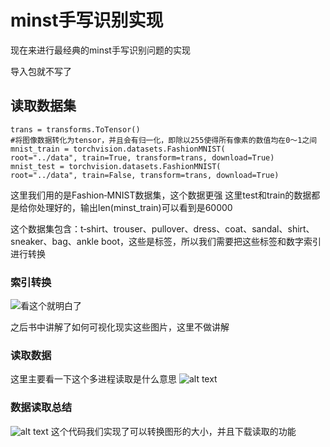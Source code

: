 # minst手写识别实现
现在来进行最经典的minst手写识别问题的实现

导入包就不写了
## 读取数据集
~~~
trans = transforms.ToTensor()
#将图像数据转化为tensor，并且会有归一化，即除以255使得所有像素的数值均在0～1之间
mnist_train = torchvision.datasets.FashionMNIST(
root="../data", train=True, transform=trans, download=True)
mnist_test = torchvision.datasets.FashionMNIST(
root="../data", train=False, transform=trans, download=True)
~~~
这里我们用的是Fashion‐MNIST数据集，这个数据更强
这里test和train的数据都是给你处理好的，输出len(minst_train)可以看到是60000

这个数据集包含：t‐shirt、trouser、pullover、dress、coat、sandal、shirt、sneaker、bag、ankle boot，这些是标签，所以我们需要把这些标签和数字索引进行转换

### 索引转换
![
    看这个就明白了
](image.png)

之后书中讲解了如何可视化现实这些图片，这里不做讲解
### 读取数据
这里主要看一下这个多进程读取是什么意思
![alt text](image-1.png)

### 数据读取总结
![alt text](image-2.png)
这个代码我们实现了可以转换图形的大小，并且下载读取的功能

## 

